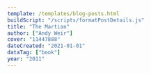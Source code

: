 ```yaml
---
template: /templates/blog-posts.html
buildScript: "/scripts/formatPostDetails.js"
title: "The Martian"
author: ["Andy Weir"]
cover: "11447888"
dateCreated: "2021-01-01"
dataTag: ["book"]
year: "2011"
---
```

